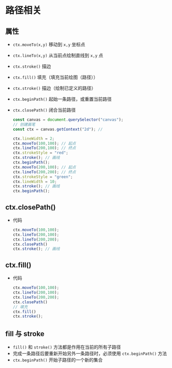 # 路径相关

## 属性

+ `ctx.moveTo(x,y)` 移动到 `x,y` 坐标点
+ `ctx.lineTo(x,y)` 从当前点绘制直线到 `x,y` 点
+ `ctx.stroke()` 描边
+ `ctx.fill()` 填充（填充当前绘图（路径））
+ `ctx.stroke()` 描边（绘制已定义的路径）
+ `ctx.beginPath()` 起始一条路径，或重置当前路径
+ `ctx.closePath()` 闭合当前路径

  ```js
  const canvas = document.querySelector("canvas");
  // 创建画笔
  const ctx = canvas.getContext("2d"); //

  ctx.lineWidth = 2;
  ctx.moveTo(100,100); // 起点
  ctx.lineTo(200,100); // 终点
  ctx.strokeStyle = "red";
  ctx.stroke(); // 画线
  ctx.beginPath();
  ctx.moveTo(200,100); // 起点
  ctx.lineTo(200,200); // 终点
  ctx.strokeStyle = "green";
  ctx.lineWidth = 10;
  ctx.stroke(); // 画线
  ctx.beginPath();
  ```

## ctx.closePath()

+ 代码

  ```js
  ctx.moveTo(100,100);
  ctx.lineTo(200,100);
  ctx.lineTo(200,200);
  ctx.closePath()
  ctx.stroke(); // 画线
  ```

## ctx.fill()

+ 代码

  ```js
  ctx.moveTo(100,100);
  ctx.lineTo(200,100);
  ctx.lineTo(200,200);
  ctx.closePath()
  // 填充
  ctx.fill()
  ctx.stroke();
  ```

## fill 与 stroke

+ `fill()` 和 `stroke()` 方法都是作用在当前的所有子路径
+ 完成一条路径后要重新开始另外一条路径时，必须使用 `ctx.beginPath()` 方法
+ `ctx.beginPath()` 开始子路径的一个新的集合
